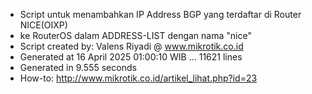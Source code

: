 - Script untuk menambahkan IP Address BGP yang terdaftar di Router NICE(OIXP)
- ke RouterOS dalam ADDRESS-LIST dengan nama "nice"
- Script created by: Valens Riyadi @ www.mikrotik.co.id
- Generated at 16 April 2025 01:00:10 WIB ... 11621 lines
- Generated in 9.555 seconds
- How-to: http://www.mikrotik.co.id/artikel_lihat.php?id=23
